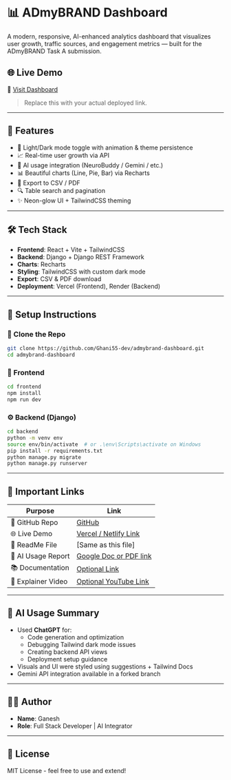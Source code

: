 
# 📊 ADmyBRAND Dashboard

A modern, responsive, AI-enhanced analytics dashboard that visualizes user growth, traffic sources, and engagement metrics — built for the ADmyBRAND Task A submission.

## 🌐 Live Demo

🔗 [Visit Dashboard](https://your-deployed-link.vercel.app)

> Replace this with your actual deployed link.

---

## 📌 Features

- 🌙 Light/Dark mode toggle with animation & theme persistence
- 📈 Real-time user growth via API
- 🧠 AI usage integration (NeuroBuddy / Gemini / etc.)
- 📊 Beautiful charts (Line, Pie, Bar) via Recharts
- 📁 Export to CSV / PDF
- 🔍 Table search and pagination
- ✨ Neon-glow UI + TailwindCSS theming

---

## 🛠️ Tech Stack

- **Frontend**: React + Vite + TailwindCSS
- **Backend**: Django + Django REST Framework
- **Charts**: Recharts
- **Styling**: TailwindCSS with custom dark mode
- **Export**: CSV & PDF download
- **Deployment**: Vercel (Frontend), Render (Backend)

---

## 🚀 Setup Instructions

### 📁 Clone the Repo

```bash
git clone https://github.com/Ghani55-dev/admybrand-dashboard.git
cd admybrand-dashboard
```

### 🎨 Frontend

```bash
cd frontend
npm install
npm run dev
```

### ⚙️ Backend (Django)

```bash
cd backend
python -m venv env
source env/bin/activate  # or .\env\Scripts\activate on Windows
pip install -r requirements.txt
python manage.py migrate
python manage.py runserver
```

---

## 📑 Important Links

| Purpose              | Link                               |
|----------------------|------------------------------------|
| 🔗 GitHub Repo       | [GitHub](https://github.com/Ghani55-dev)   |
| 🌐 Live Demo         | [Vercel / Netlify Link](#)         |
| 📘 ReadMe File       | [Same as this file]                |
| 🤖 AI Usage Report   | [Google Doc or PDF link](#)        |
| 📚 Documentation     | [Optional Link](#)                 |
| 🎥 Explainer Video   | [Optional YouTube Link](#)         |

---

## 🤖 AI Usage Summary

- Used **ChatGPT** for:
  - Code generation and optimization
  - Debugging Tailwind dark mode issues
  - Creating backend API views
  - Deployment setup guidance
- Visuals and UI were styled using suggestions + Tailwind Docs
- Gemini API integration available in a forked branch

---

## 🧑‍💻 Author

- **Name**: Ganesh
- **Role**: Full Stack Developer | AI Integrator

---

## 📄 License

MIT License - feel free to use and extend!

